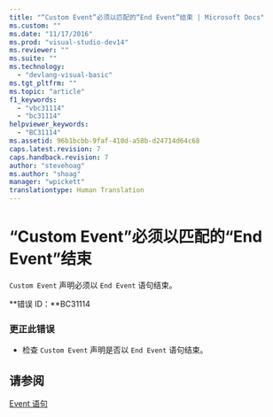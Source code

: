 ```yaml
---
title: "“Custom Event”必须以匹配的“End Event”结束 | Microsoft Docs"
ms.custom: ""
ms.date: "11/17/2016"
ms.prod: "visual-studio-dev14"
ms.reviewer: ""
ms.suite: ""
ms.technology: 
  - "devlang-visual-basic"
ms.tgt_pltfrm: ""
ms.topic: "article"
f1_keywords: 
  - "vbc31114"
  - "bc31114"
helpviewer_keywords: 
  - "BC31114"
ms.assetid: 96b1bcbb-9faf-410d-a58b-d24714d64c68
caps.latest.revision: 7
caps.handback.revision: 7
author: "stevehoag"
ms.author: "shoag"
manager: "wpickett"
translationtype: Human Translation
---
```

# “Custom Event”必须以匹配的“End Event”结束
`Custom Event` 声明必须以 `End Event` 语句结束。  
  
 **错误 ID：**BC31114  
  
### 更正此错误  
  
-   检查 `Custom Event` 声明是否以 `End Event` 语句结束。  
  
## 请参阅  
 [Event 语句](../../visual-basic/language-reference/statements/event-statement.md)